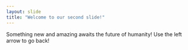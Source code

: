 ```yaml
---
layout: slide
title: "Welcome to our second slide!"
---
```

Something new and amazing awaits the future of humanity!
Use the left arrow to go back!

